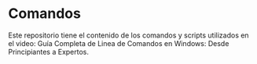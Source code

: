 # Comandos
Este repositorio tiene el contenido de los comandos y scripts utilizados en el video: Guía Completa de Linea de Comandos en Windows: Desde Principiantes a Expertos.

